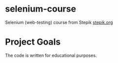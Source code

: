 # selenium-course
Selenium (web-testing) course from Stepik
[stepik.org](https://stepik.org/lesson/187065)

# Project Goals

The code is written for educational purposes. 
